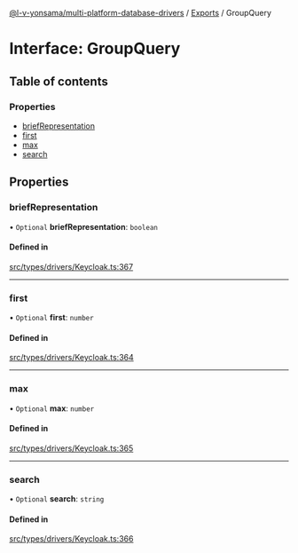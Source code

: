 [@l-v-yonsama/multi-platform-database-drivers](../README.md) / [Exports](../modules.md) / GroupQuery

# Interface: GroupQuery

## Table of contents

### Properties

- [briefRepresentation](GroupQuery.md#briefrepresentation)
- [first](GroupQuery.md#first)
- [max](GroupQuery.md#max)
- [search](GroupQuery.md#search)

## Properties

### briefRepresentation

• `Optional` **briefRepresentation**: `boolean`

#### Defined in

[src/types/drivers/Keycloak.ts:367](https://github.com/l-v-yonsama/db-drivers/blob/5477f1117668fd2bd16a5f134944299a9bc475af/src/types/drivers/Keycloak.ts#L367)

___

### first

• `Optional` **first**: `number`

#### Defined in

[src/types/drivers/Keycloak.ts:364](https://github.com/l-v-yonsama/db-drivers/blob/5477f1117668fd2bd16a5f134944299a9bc475af/src/types/drivers/Keycloak.ts#L364)

___

### max

• `Optional` **max**: `number`

#### Defined in

[src/types/drivers/Keycloak.ts:365](https://github.com/l-v-yonsama/db-drivers/blob/5477f1117668fd2bd16a5f134944299a9bc475af/src/types/drivers/Keycloak.ts#L365)

___

### search

• `Optional` **search**: `string`

#### Defined in

[src/types/drivers/Keycloak.ts:366](https://github.com/l-v-yonsama/db-drivers/blob/5477f1117668fd2bd16a5f134944299a9bc475af/src/types/drivers/Keycloak.ts#L366)
